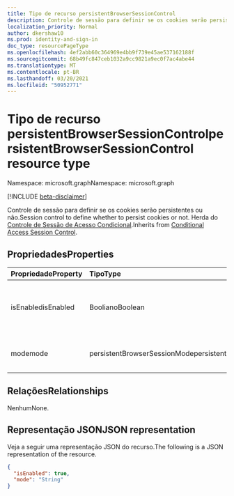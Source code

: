 ```yaml
---
title: Tipo de recurso persistentBrowserSessionControl
description: Controle de sessão para definir se os cookies serão persistentes ou não.
localization_priority: Normal
author: dkershaw10
ms.prod: identity-and-sign-in
doc_type: resourcePageType
ms.openlocfilehash: 4ef2abb60c364969e4bb9f739e45ae537162188f
ms.sourcegitcommit: 68b49fc847ceb1032a9cc9821a9ec0f7ac4abe44
ms.translationtype: MT
ms.contentlocale: pt-BR
ms.lasthandoff: 03/20/2021
ms.locfileid: "50952771"
---
```

# <a name="persistentbrowsersessioncontrol-resource-type"></a><span data-ttu-id="f6d12-103">Tipo de recurso persistentBrowserSessionControl</span><span class="sxs-lookup"><span data-stu-id="f6d12-103">persistentBrowserSessionControl resource type</span></span>

<span data-ttu-id="f6d12-104">Namespace: microsoft.graph</span><span class="sxs-lookup"><span data-stu-id="f6d12-104">Namespace: microsoft.graph</span></span>

[!INCLUDE [beta-disclaimer](../../includes/beta-disclaimer.md)]

<span data-ttu-id="f6d12-105">Controle de sessão para definir se os cookies serão persistentes ou não.</span><span class="sxs-lookup"><span data-stu-id="f6d12-105">Session control to define whether to persist cookies or not.</span></span> <span data-ttu-id="f6d12-106">Herda do [Controle de Sessão de Acesso Condicional](conditionalaccesssessioncontrol.md).</span><span class="sxs-lookup"><span data-stu-id="f6d12-106">Inherits from [Conditional Access Session Control](conditionalaccesssessioncontrol.md).</span></span>

## <a name="properties"></a><span data-ttu-id="f6d12-107">Propriedades</span><span class="sxs-lookup"><span data-stu-id="f6d12-107">Properties</span></span>

| <span data-ttu-id="f6d12-108">Propriedade</span><span class="sxs-lookup"><span data-stu-id="f6d12-108">Property</span></span>     | <span data-ttu-id="f6d12-109">Tipo</span><span class="sxs-lookup"><span data-stu-id="f6d12-109">Type</span></span>        | <span data-ttu-id="f6d12-110">Descrição</span><span class="sxs-lookup"><span data-stu-id="f6d12-110">Description</span></span> |
|:-------------|:------------|:------------|
|<span data-ttu-id="f6d12-111">isEnabled</span><span class="sxs-lookup"><span data-stu-id="f6d12-111">isEnabled</span></span>     |<span data-ttu-id="f6d12-112">Booliano</span><span class="sxs-lookup"><span data-stu-id="f6d12-112">Boolean</span></span>      | <span data-ttu-id="f6d12-113">Especifica se o controle de sessão está habilitado.</span><span class="sxs-lookup"><span data-stu-id="f6d12-113">Specifies whether the session control is enabled.</span></span> |
|<span data-ttu-id="f6d12-114">mode</span><span class="sxs-lookup"><span data-stu-id="f6d12-114">mode</span></span>|<span data-ttu-id="f6d12-115">persistentBrowserSessionMode</span><span class="sxs-lookup"><span data-stu-id="f6d12-115">persistentBrowserSessionMode</span></span>| <span data-ttu-id="f6d12-116">Os valores possíveis são: `always`, `never`.</span><span class="sxs-lookup"><span data-stu-id="f6d12-116">Possible values are: `always`, `never`.</span></span>|

## <a name="relationships"></a><span data-ttu-id="f6d12-117">Relações</span><span class="sxs-lookup"><span data-stu-id="f6d12-117">Relationships</span></span>

<span data-ttu-id="f6d12-118">Nenhum</span><span class="sxs-lookup"><span data-stu-id="f6d12-118">None.</span></span>

## <a name="json-representation"></a><span data-ttu-id="f6d12-119">Representação JSON</span><span class="sxs-lookup"><span data-stu-id="f6d12-119">JSON representation</span></span>

<span data-ttu-id="f6d12-120">Veja a seguir uma representação JSON do recurso.</span><span class="sxs-lookup"><span data-stu-id="f6d12-120">The following is a JSON representation of the resource.</span></span>

<!-- {
  "blockType": "resource",
  "optionalProperties": [

  ],
  "@odata.type": "microsoft.graph.persistentBrowserSessionControl",
  "baseType": "microsoft.graph.conditionalAccessSessionControl"
}-->

```json
{
  "isEnabled": true,
  "mode": "String"
}
```

<!-- uuid: 16cd6b66-4b1a-43a1-adaf-3a886856ed98
2019-02-04 14:57:30 UTC -->
<!-- {
  "type": "#page.annotation",
  "description": "persistentBrowserSessionControl resource",
  "keywords": "",
  "section": "documentation",
  "tocPath": ""
}-->

